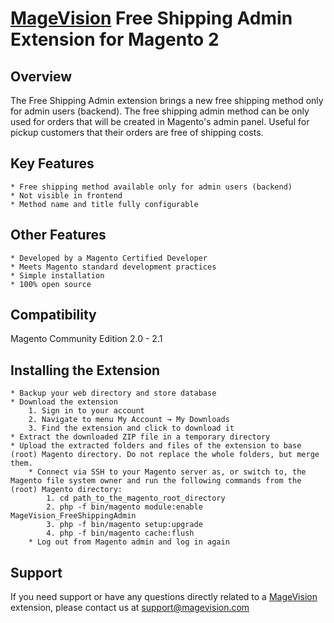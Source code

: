 # [MageVision](https://www.magevision.com/) Free Shipping Admin Extension for Magento 2

## Overview
The Free Shipping Admin extension brings a new free shipping method only for admin users (backend). The free shipping admin method can be only used for orders that will be created in Magento's admin panel. 
Useful for pickup customers that their orders are free of shipping costs.

## Key Features
	* Free shipping method available only for admin users (backend)
	* Not visible in frontend
	* Method name and title fully configurable
	
## Other Features
	* Developed by a Magento Certified Developer
	* Meets Magento standard development practices
	* Simple installation
	* 100% open source

## Compatibility
Magento Community Edition 2.0 - 2.1

## Installing the Extension
	* Backup your web directory and store database
	* Download the extension
		1. Sign in to your account
		2. Navigate to menu My Account → My Downloads
		3. Find the extension and click to download it
	* Extract the downloaded ZIP file in a temporary directory
	* Upload the extracted folders and files of the extension to base (root) Magento directory. Do not replace the whole folders, but merge them.
        * Connect via SSH to your Magento server as, or switch to, the Magento file system owner and run the following commands from the (root) Magento directory:
            1. cd path_to_the_magento_root_directory 
            2. php -f bin/magento module:enable MageVision_FreeShippingAdmin
            3. php -f bin/magento setup:upgrade
            4. php -f bin/magento cache:flush
        * Log out from Magento admin and log in again
		
## Support
If you need support or have any questions directly related to a [MageVision](https://www.magevision.com/) extension, please contact us at [support@magevision.com](mailto:support@magevision.com)

